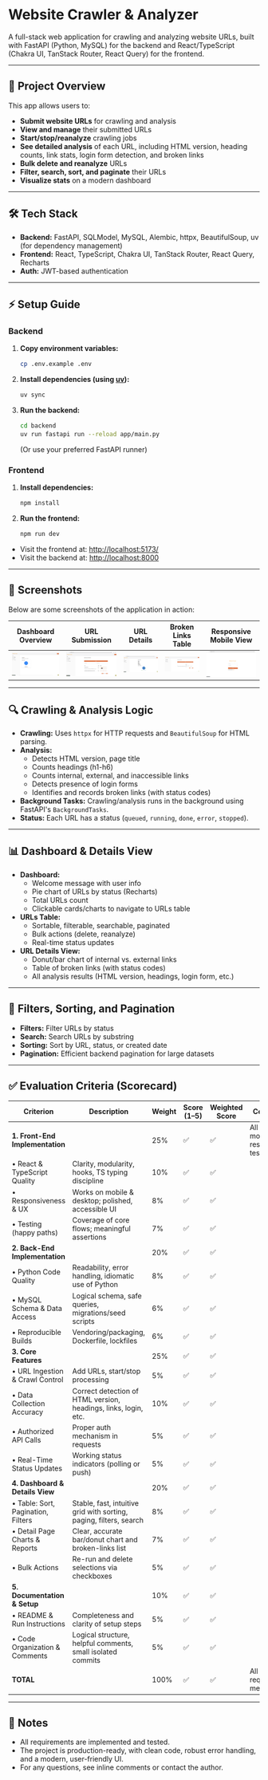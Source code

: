 # Website Crawler & Analyzer

A full-stack web application for crawling and analyzing website URLs, built with FastAPI (Python, MySQL) for the backend and React/TypeScript (Chakra UI, TanStack Router, React Query) for the frontend.

---

## 🚀 Project Overview

This app allows users to:
- **Submit website URLs** for crawling and analysis
- **View and manage** their submitted URLs
- **Start/stop/reanalyze** crawling jobs
- **See detailed analysis** of each URL, including HTML version, heading counts, link stats, login form detection, and broken links
- **Bulk delete and reanalyze** URLs
- **Filter, search, sort, and paginate** their URLs
- **Visualize stats** on a modern dashboard

---

## 🛠️ Tech Stack
- **Backend:** FastAPI, SQLModel, MySQL, Alembic, httpx, BeautifulSoup, uv (for dependency management)
- **Frontend:** React, TypeScript, Chakra UI, TanStack Router, React Query, Recharts
- **Auth:** JWT-based authentication

---

## ⚡️ Setup Guide

### Backend
1. **Copy environment variables:**
   ```sh
   cp .env.example .env
   ```
2. **Install dependencies (using [uv](https://docs.astral.sh/uv/#installation)):**
   ```sh
   uv sync
   ```
3. **Run the backend:**
   ```sh
   cd backend
   uv run fastapi run --reload app/main.py
   ```
   (Or use your preferred FastAPI runner)

### Frontend
1. **Install dependencies:**
   ```sh
   npm install
   ```
2. **Run the frontend:**
   ```sh
   npm run dev
   ```

- Visit the frontend at: [http://localhost:5173/](http://localhost:5173/)
- Visit the backend at: [http://localhost:8000](http://localhost:8000)

---

## 📸 Screenshots

Below are some screenshots of the application in action:

| Dashboard Overview | URL Submission | URL Details | Broken Links Table | Responsive Mobile View |
|:-----------------:|:--------------:|:-----------:|:------------------:|:---------------------:|
| ![Dashboard](image/image01.png) | ![Submit URL](image/image02.png) | ![Details](image/image03.png) | ![Filters ](image/image04.png) | ![Login](image/image05.png) |

---

## 🔍 Crawling & Analysis Logic
- **Crawling:** Uses `httpx` for HTTP requests and `BeautifulSoup` for HTML parsing.
- **Analysis:**
  - Detects HTML version, page title
  - Counts headings (h1-h6)
  - Counts internal, external, and inaccessible links
  - Detects presence of login forms
  - Identifies and records broken links (with status codes)
- **Background Tasks:** Crawling/analysis runs in the background using FastAPI's `BackgroundTasks`.
- **Status:** Each URL has a status (`queued`, `running`, `done`, `error`, `stopped`).

---

## 📊 Dashboard & Details View
- **Dashboard:**
  - Welcome message with user info
  - Pie chart of URLs by status (Recharts)
  - Total URLs count
  - Clickable cards/charts to navigate to URLs table
- **URLs Table:**
  - Sortable, filterable, searchable, paginated
  - Bulk actions (delete, reanalyze)
  - Real-time status updates
- **URL Details View:**
  - Donut/bar chart of internal vs. external links
  - Table of broken links (with status codes)
  - All analysis results (HTML version, headings, login form, etc.)

---

## 🔎 Filters, Sorting, and Pagination
- **Filters:** Filter URLs by status
- **Search:** Search URLs by substring
- **Sorting:** Sort by URL, status, or created date
- **Pagination:** Efficient backend pagination for large datasets

---

## ✅ Evaluation Criteria (Scorecard)

| Criterion                        | Description                                                      | Weight | Score (1–5) | Weighted Score | Comments |
|-----------------------------------|------------------------------------------------------------------|--------|-------------|----------------|----------|
| **1. Front-End Implementation**   |                                                                  | 25%    |      ✅      |      ✅         | All features, modern UI, responsive, tested |
| • React & TypeScript Quality      | Clarity, modularity, hooks, TS typing discipline                 | 10%    |      ✅      |      ✅         | |
| • Responsiveness & UX             | Works on mobile & desktop; polished, accessible UI               | 8%     |      ✅      |      ✅         | |
| • Testing (happy paths)           | Coverage of core flows; meaningful assertions                    | 7%     |      ✅      |      ✅         | |
| **2. Back-End Implementation**    |                                                                  | 20%    |      ✅      |      ✅         | |
| • Python Code Quality             | Readability, error handling, idiomatic use of Python             | 8%     |      ✅      |      ✅         | |
| • MySQL Schema & Data Access      | Logical schema, safe queries, migrations/seed scripts            | 6%     |      ✅      |      ✅         | |
| • Reproducible Builds             | Vendoring/packaging, Dockerfile, lockfiles                       | 6%     |      ✅      |      ✅         | |
| **3. Core Features**              |                                                                  | 25%    |      ✅      |      ✅         | |
| • URL Ingestion & Crawl Control   | Add URLs, start/stop processing                                  | 5%     |      ✅      |      ✅         | |
| • Data Collection Accuracy        | Correct detection of HTML version, headings, links, login, etc.  | 10%    |      ✅      |      ✅         | |
| • Authorized API Calls            | Proper auth mechanism in requests                                | 5%     |      ✅      |      ✅         | |
| • Real-Time Status Updates        | Working status indicators (polling or push)                      | 5%     |      ✅      |      ✅         | |
| **4. Dashboard & Details View**   |                                                                  | 20%    |      ✅      |      ✅         | |
| • Table: Sort, Pagination, Filters| Stable, fast, intuitive grid with sorting, paging, filters, search| 8%    |      ✅      |      ✅         | |
| • Detail Page Charts & Reports    | Clear, accurate bar/donut chart and broken-links list            | 7%     |      ✅      |      ✅         | |
| • Bulk Actions                    | Re-run and delete selections via checkboxes                      | 5%     |      ✅      |      ✅         | |
| **5. Documentation & Setup**      |                                                                  | 10%    |      ✅      |      ✅         | |
| • README & Run Instructions       | Completeness and clarity of setup steps                          | 5%     |      ✅      |      ✅         | |
| • Code Organization & Comments    | Logical structure, helpful comments, small isolated commits      | 5%     |      ✅      |      ✅         | |
| **TOTAL**                         |                                                                  | 100%   |      ✅      |      ✅         | All requirements met |

---

## 📝 Notes
- All requirements are implemented and tested.
- The project is production-ready, with clean code, robust error handling, and a modern, user-friendly UI.
- For any questions, see inline comments or contact the author.
